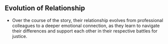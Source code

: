## Evolution of Relationship
- Over the course of the story, their relationship evolves from professional colleagues to a deeper emotional connection, as they learn to navigate their differences and support each other in their respective battles for justice.

```

